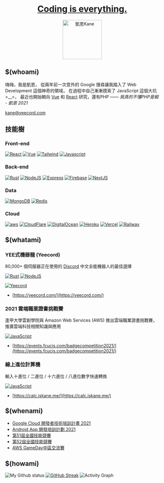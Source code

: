 <h1 align="center">
  <a href="https://iskane.me/">Coding is everything.<a/>
</h1>
<p align="center">
  <img src="img/avatar.png" width="128px" alt="凱恩Kane"/>
</p>

## $(whoami)

嗨嗨，我是凱恩，
從兩年前一次意外的 Google 搜尋讓我踏入了 Web Development 這個神奇的領域，
在過程中自己漸漸摸索了 JavaScript 這個大坑 >__<，
最近也開始朝向 [Vue](https://vuejs.org/) 和 [React](https://zh-hant.reactjs.org/) 研究，還有PHP —— _我真的不懂PHP是蝦 - 凱恩 2021_

[kane@yeecord.com](mailto:kane@yeecord.com)

## 技能樹

### Front-end

[![React](https://img.shields.io/badge/React-20232A?style=for-the-badge&logo=react&logoColor=61DAFB)](#)
[![Vue](https://img.shields.io/badge/Vue.js-35495E?style=for-the-badge&logo=vuedotjs&logoColor=4FC08D)](#)
[![Tailwind](https://img.shields.io/badge/Tailwind_CSS-38B2AC?style=for-the-badge&logo=tailwind-css&logoColor=white)](#)
[![Javascript](https://img.shields.io/badge/JavaScript-323330?style=for-the-badge&logo=javascript&logoColor=F7DF1E)](#)

### Back-end

[![Rust](https://img.shields.io/badge/Rust-black?style=for-the-badge&logo=rust&logoColor=#E57324)](#)
[![NodeJS](https://img.shields.io/badge/Node.js-339933?style=for-the-badge&logo=nodedotjs&logoColor=white)](#)
[![Express](https://img.shields.io/badge/Express.js-000000?style=for-the-badge&logo=express&logoColor=white)](#)
[![Firebase](https://img.shields.io/badge/firebase-ffca28?style=for-the-badge&logo=firebase&logoColor=black)](#)
[![NextJS](https://img.shields.io/badge/next.js-000000?style=for-the-badge&logo=nextdotjs&logoColor=white)](#)

### Data

[![MongoDB](https://img.shields.io/badge/MongoDB-4EA94B?style=for-the-badge&logo=mongodb&logoColor=white)](#)
[![Redis](https://img.shields.io/badge/redis-%23DD0031.svg?&style=for-the-badge&logo=redis&logoColor=white)](#)

### Cloud

[![aws](https://img.shields.io/badge/Amazon_AWS-FF9900?style=for-the-badge&logo=amazonaws&logoColor=white)](#)
[![CloudFlare](https://img.shields.io/badge/Cloudflare-F38020?style=for-the-badge&logo=Cloudflare&logoColor=white)](#)
[![DigitalOcean](https://img.shields.io/badge/Digital_Ocean-0080FF?style=for-the-badge&logo=DigitalOcean&logoColor=white)](#)
[![Heroku](https://img.shields.io/badge/Heroku-430098?style=for-the-badge&logo=heroku&logoColor=white)](#)
[![Vercel](https://img.shields.io/badge/Vercel-000000?style=for-the-badge&logo=vercel&logoColor=white)](#)
[![Railway](https://img.shields.io/badge/Railway-131415?style=for-the-badge&logo=railway&logoColor=white)](#)

## $(whatami)

### YEE式機器龍 (Yeecord)

80,000+ 個伺服器正在使用的
[Discord](https://discord.com) 中文全能機器人的最佳選擇

[![Rust](https://img.shields.io/badge/Rust-000000?style=for-the-badge&logo=rust&logoColor=white)](#)
[![NodeJS](https://img.shields.io/badge/Node.js-339933?style=for-the-badge&logo=nodedotjs&logoColor=white)](#)

[![Yeecord](https://discord.com/api/guilds/600363644991176822/widget.png?style=banner2)](https://discord.gg/yeecord)

- [https://yeecord.com/](https://yeecord.com/)

### 2021 雲端職業證書挑戰賽

逢甲大學雲創學院與 Amazon Web Services (AWS) 推出雲端職業證書挑戰賽，推廣雲端科技相關知識與應用

[![JavaScript](https://img.shields.io/badge/JavaScript-323330?style=for-the-badge&logo=javascript&logoColor=F7DF1E)](#)

- [https://events.fcucis.com/badgecompetition2021/](https://events.fcucis.com/badgecompetition2021/)

### 線上進位計算機

輸入十進位 / 二進位 / 十六進位 / 八進位數字快速轉換

[![JavaScript](https://img.shields.io/badge/JavaScript-323330?style=for-the-badge&logo=javascript&logoColor=F7DF1E)](#)

- [https://calc.iskane.me/](https://calc.iskane.me/)

## $(whenami)

- [Google Cloud 開發者技術培訓計畫 2021](https://events.withgoogle.com/cloud-study-jam-2021-twhk/)
- [Android App 開發培訓計劃 2021](https://events.withgoogle.com/android-study-jam-twhk-2021/)
- [第51屆全國技能競賽](https://skillsweek.wdasec.gov.tw/skillsweek/)
- [第52屆全國技能競賽](https://skillsweek.wdasec.gov.tw/skillsweek/)
- [AWS GameDay中區交流賽](https://www.iecs.fcu.edu.tw/news/AWS%20GameDay中區交流賽/)

## $(howami)

![My Github status](https://github-readme-stats.vercel.app/api?username=Gary50613&count_private=true&show_icons=true&theme=radical)
[![GitHub Streak](http://github-readme-streak-stats.herokuapp.com?user=Gary50613&theme=dark&hide_border=true)](https://git.io/streak-stats)
![Activity Graph](http://activity-graph.herokuapp.com/graph?username=Gary50613&bg_color=161B22&color=4fff67&line=4fff67&point=ffffff&area=true&hide_border=true)
